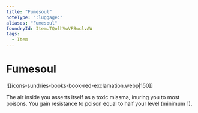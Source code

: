 ```yaml
---
title: "Fumesoul"
noteType: ":luggage:"
aliases: "Fumesoul"
foundryId: Item.TQolhVwVFBwclvAW
tags:
  - Item
---
```


# Fumesoul
![[icons-sundries-books-book-red-exclamation.webp|150]]

The air inside you asserts itself as a toxic miasma, inuring you to most poisons. You gain resistance to poison equal to half your level (minimum 1).
